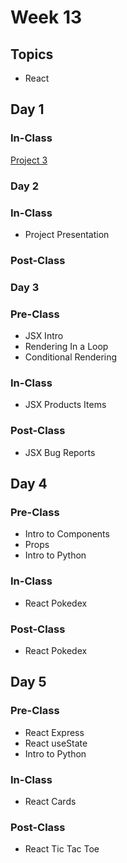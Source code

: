 # Week 13

## Topics

* React

## Day 1

### In-Class

[Project 3](../../projects/project-3-full-stack-game.md)

### **Day 2**

### **In-Class**

* Project Presentation

### Post-Class

### **Day 3**

### Pre-Class

* JSX Intro
* Rendering In a Loop
* Conditional Rendering

### In-Class

* JSX Products Items 

### Post-Class

* JSX Bug Reports

## Day 4

### Pre-Class

* Intro to Components
* Props 
* Intro to Python

### In-Class

* React Pokedex

### Post-Class

* React Pokedex

## Day 5

### Pre-Class

* React Express
* React useState
* Intro to Python

### In-Class

* React Cards

### Post-Class

* React Tic Tac Toe

